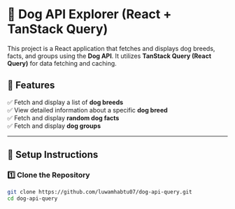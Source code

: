 # 🐶 Dog API Explorer (React + TanStack Query)

This project is a React application that fetches and displays dog breeds, facts, and groups using the **Dog API**. It utilizes **TanStack Query (React Query)** for data fetching and caching.

## 📌 Features
✅ Fetch and display a list of **dog breeds**  
✅ View detailed information about a specific **dog breed**  
✅ Fetch and display **random dog facts**  
✅ Fetch and display **dog groups**  

---

## 🚀 Setup Instructions

### 1️⃣ Clone the Repository
```sh
git clone https://github.com/luwamhabtu07/dog-api-query.git
cd dog-api-query
